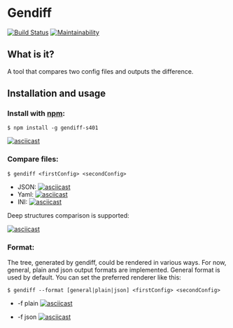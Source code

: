 # Gendiff

[![Build Status](https://travis-ci.com/k5md/project-lvl2-s401.svg?branch=master)](https://travis-ci.com/k5md/project-lvl2-s401)
[![Maintainability](https://api.codeclimate.com/v1/badges/2148f2b145d7c8e43149/maintainability)](https://codeclimate.com/github/k5md/project-lvl2-s401/maintainability)

## What is it?

A tool that compares two config files and outputs the difference.

## Installation and usage
### Install with [npm](https://npmjs.org/):
```
$ npm install -g gendiff-s401
```
[![asciicast](https://asciinema.org/a/8s3v2CYYWukZ7GONNDav8yeGE.svg)](https://asciinema.org/a/8s3v2CYYWukZ7GONNDav8yeGE)

### Compare files:
```
$ gendiff <firstConfig> <secondConfig>
```
- JSON:
[![asciicast](https://asciinema.org/a/wcObRSLn0ceDrZaKfKqkC539g.svg)](https://asciinema.org/a/wcObRSLn0ceDrZaKfKqkC539g)
- Yaml:
[![asciicast](https://asciinema.org/a/3eIEjBAOr7JVM7iHYE0GP2iGg.svg)](https://asciinema.org/a/3eIEjBAOr7JVM7iHYE0GP2iGg)
- INI:
[![asciicast](https://asciinema.org/a/CTYsE5TjuTtPm4dwxrB9td3Ma.svg)](https://asciinema.org/a/CTYsE5TjuTtPm4dwxrB9td3Ma)

Deep structures comparison is supported:

[![asciicast](https://asciinema.org/a/2E6U33umv8DfKFTSqbBLyke3i.svg)](https://asciinema.org/a/2E6U33umv8DfKFTSqbBLyke3i)

### Format:

The tree, generated by gendiff, could be rendered in various ways. For now, general, plain and json output formats are implemented. General format is used by default. You can set the preferred renderer like this:

```
$ gendiff --format [general|plain|json] <firstConfig> <secondConfig>
```
- -f plain
[![asciicast](https://asciinema.org/a/eQ3O6hKJqUn5TGHXEY9nPnaOe.svg)](https://asciinema.org/a/eQ3O6hKJqUn5TGHXEY9nPnaOe)

- -f json
[![asciicast](https://asciinema.org/a/7c8Mh1BLAlG2iAEywXeD20Wo4.svg)](https://asciinema.org/a/7c8Mh1BLAlG2iAEywXeD20Wo4)
